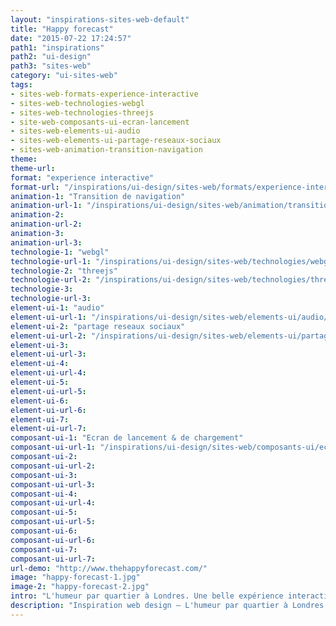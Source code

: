 ```yaml
---
layout: "inspirations-sites-web-default"
title: "Happy forecast"
date: "2015-07-22 17:24:57"
path1: "inspirations"
path2: "ui-design"
path3: "sites-web"
category: "ui-sites-web"
tags:
- sites-web-formats-experience-interactive
- sites-web-technologies-webgl
- sites-web-technologies-threejs
- site-web-composants-ui-ecran-lancement
- sites-web-elements-ui-audio
- sites-web-elements-ui-partage-reseaux-sociaux
- sites-web-animation-transition-navigation
theme:
theme-url:
format: "experience interactive"
format-url: "/inspirations/ui-design/sites-web/formats/experience-interactive/"
animation-1: "Transition de navigation"
animation-url-1: "/inspirations/ui-design/sites-web/animation/transition-navigation/"
animation-2:
animation-url-2:
animation-3:
animation-url-3:
technologie-1: "webgl"
technologie-url-1: "/inspirations/ui-design/sites-web/technologies/webgl/"
technologie-2: "threejs"
technologie-url-2: "/inspirations/ui-design/sites-web/technologies/threejs/"
technologie-3:
technologie-url-3:
element-ui-1: "audio"
element-ui-url-1: "/inspirations/ui-design/sites-web/elements-ui/audio/"
element-ui-2: "partage reseaux sociaux"
element-ui-url-2: "/inspirations/ui-design/sites-web/elements-ui/partage-reseaux-sociaux/"
element-ui-3:
element-ui-url-3:
element-ui-4:
element-ui-url-4:
element-ui-5:
element-ui-url-5:
element-ui-6:
element-ui-url-6:
element-ui-7:
element-ui-url-7:
composant-ui-1: "Ecran de lancement & de chargement"
composant-ui-url-1: "/inspirations/ui-design/sites-web/composants-ui/ecran-lancement/"
composant-ui-2:
composant-ui-url-2:
composant-ui-3:
composant-ui-url-3:
composant-ui-4:
composant-ui-url-4:
composant-ui-5:
composant-ui-url-5:
composant-ui-6:
composant-ui-url-6:
composant-ui-7:
composant-ui-url-7:
url-demo: "http://www.thehappyforecast.com/"
image: "happy-forecast-1.jpg"
image-2: "happy-forecast-2.jpg"
intro: "L'humeur par quartier à Londres. Une belle expérience interactive."
description: "Inspiration web design – L'humeur par quartier à Londres. Une belle expérience interactive."
---
```

